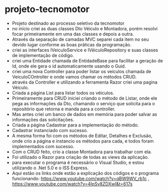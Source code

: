 # projeto-tecnomotor
- Projeto destinado ao processo seletivo da tecnomotor
- no início criei as duas classes Dto Véiculo e Montadora, porém resolvi focar primeiramente em uma das classes e depois a outra.
- Através da separação de camadas MVC separei cada item no seu devido lugar conforme as boas práticas da programação.
- criei as interfaces IVeiculoService e IVéiculoRepository e suas classes de implementação de código.
- criei uma Entidade chamada de EntidadeBase para facilitar a geração de Id, onde ele gera o id automaticamente usando o Guid.
- criei uma nova Controller para poder listar os veículos chamada de VeiculoCOntroller e onde vamos chamar os métodos CRUD.
- através da Controller e utilizando a ferramenta Razor criei uma pagina Véiculo.
- Criada a página List para listar todos os véiculos.
- Primeiramente para CRUD iniciei criando o método de Listar, onde ele pega as informações da Dto, chamando o serviço que solicita para o repositório que retorna e manda para a controller.
- Mas antes criei um banco de dados em memória para poder salvar as informações das solicitações.
- Criada a página Cadastrar para a implementação do método.
- Cadastrar instanciado com sucesso.
- A mesma forma foi com os métodos de Editar, Detalhes e Exclusão, onde crio a página e instancio os métodos para cada, e todos foram implementados com sucesso.
- Com o CRUD feito, crio a classe Montadora para trabalhar com ela.
- Foi utilizado o Razor para criação de todas as views da aplicação.
- para executar o programa é necessário o Visual Studio, e estou utilizando o .Net 5.0 e o ISS Express.
- Aqui estão os links onde estão a explicação dos códigos e o programa funcionando: https://www.youtube.com/watch?v=qBW9WV_rb1c , https://www.youtube.com/watch?v=4IpSv8ZDXwI&t=617s
